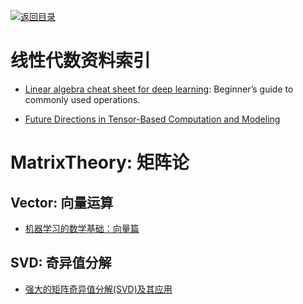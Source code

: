 [![返回目录](https://user-images.githubusercontent.com/5803001/38079637-ff0abcf0-3371-11e8-9b76-ad651620afc7.jpg)](https://github.com/wxyyxc1992/Awesome-Links)

# 线性代数资料索引

* [Linear algebra cheat sheet for deep learning](https://parg.co/bCB): Beginner’s guide to commonly used operations.

* [Future Directions in Tensor-Based Computation and Modeling](http://www.cs.cornell.edu/CV/TenWork/FinalReport.pdf)

# MatrixTheory: 矩阵论

## Vector: 向量运算

* [机器学习的数学基础：向量篇](http://hahack.com/math/math-vector/)

## SVD: 奇异值分解

* [强大的矩阵奇异值分解(SVD)及其应用](http://www.cnblogs.com/LeftNotEasy/archive/2011/01/19/svd-and-applications.html)
